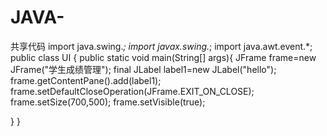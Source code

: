 # JAVA-
共享代码
import java.swing.*;
import javax.swing.*;
import java.awt.event.*;
public class UI {
public static void main(String[] args){
	JFrame frame=new JFrame("学生成绩管理");
	final JLabel label1=new JLabel("hello");
	frame.getContentPane().add(label1);
	frame.setDefaultCloseOperation(JFrame.EXIT_ON_CLOSE);
	frame.setSize(700,500);
	frame.setVisible(true);
	
}
}

